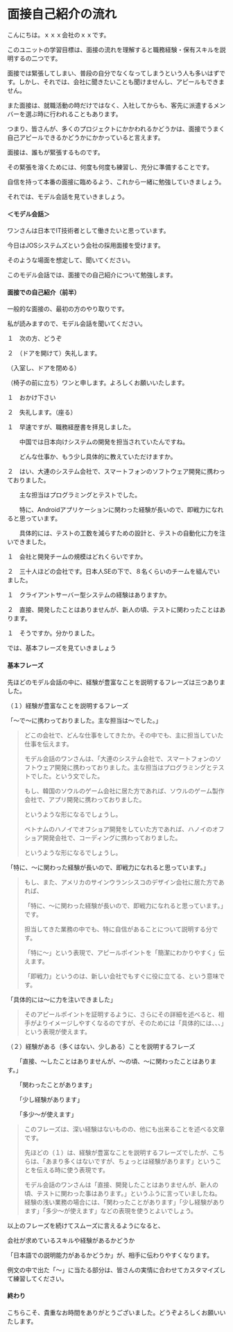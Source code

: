 # 面接自己紹介の流れ

こんにちは。ｘｘｘ会社のｘｘです。

このユニットの学習目標は、面接の流れを理解すると職務経験・保有スキルを説明するの二つです。

面接では緊張してしまい、普段の自分でなくなってしまうという人も多いはずです。しかし、それでは、会社に聞きたいことも聞けませんし、アピールもできません。

また面接は、就職活動の時だけではなく、入社してからも、客先に派遣するメンバーを選ぶ時に行われることもあります。

つまり、皆さんが、多くのプロジェクトにかかわれるかどうかは、面接でうまく自己アピールできるかどうかにかかっていると言えます。

面接は、誰もが緊張するものです。

その緊張を溶くためには、何度も何度も練習し、充分に準備することです。

自信を持って本番の面接に臨めるよう、これから一緒に勉強していきましょう。

それでは、モデル会話を見ていきましょう。

#### ＜モデル会話＞

ワンさんは日本でIT技術者として働きたいと思っています。

今日はJOSシステムズという会社の採用面接を受けます。

そのような場面を想定して、聞いてください。

このモデル会話では、面接での自己紹介について勉強します。

#### 面接での自己紹介（前半）

一般的な面接の、最初の方のやり取りです。

私が読みますので、モデル会話を聞いてください。

１　次の方、どうぞ

２　（ドアを開けて）失礼します。

（入室し、ドアを閉める）

（椅子の前に立ち）ワンと申します。よろしくお願いいたします。

１　おかけ下さい

２　失礼します。（座る）

１　早速ですが、職務経歴書を拝見しました。

　　中国では日本向けシステムの開発を担当されていたんですね。

　　どんな仕事か、もう少し具体的に教えていただけますか。

２　はい、大連のシステム会社で、スマートフォンのソフトウェア開発に携わっておりました。

　　主な担当はプログラミングとテストでした。

　　特に、Androidアプリケーションに関わった経験が長いので、即戦力になれると思っています。

　　具体的には、テストの工数を減らすための設計と、テストの自動化に力を注いできました。

１　会社と開発チームの規模はどれくらいですか。

２　三十人ほどの会社です。日本人SEの下で、８名くらいのチームを組んでいました。

１　クライアントサーバー型システムの経験はありますか。

２　直接、開発したことはありませんが、新人の頃、テストに関わったことはあります。

１　そうですか。分かりました。

では、基本フレーズを見ていきましょう

#### 基本フレーズ

先ほどのモデル会話の中に、経験が豊富なことを説明するフレーズは三つありました。

（１）経験が豊富なことを説明するフレーズ

「～で～に携わっておりました。主な担当は～でした。」

> どこの会社で、どんな仕事をしてきたか。その中でも、主に担当していた仕事を伝えます。
>
> モデル会話のワンさんは、「大連のシステム会社で、スマートフォンのソフトウェア開発に携わっておりました。主な担当はプログラミングとテストでした。という文でした。
>
> もし、韓国のソウルのゲーム会社に居た方であれば、ソウルのゲーム製作会社で、アプリ開発に携わっておりました。
>
> というような形になるでしょうし。
>
> ベトナムのハノイでオフショア開発をしていた方であれば、ハノイのオフショア開発会社で、コーディングに携わっておりました。
>
> というような形になるでしょうし。

「特に、～に関わった経験が長いので、即戦力になれると思っています。」

> もし、また、アメリカのサインウランシスコのデザイン会社に居た方であれば、
>
> 「特に、～に関わった経験が長いので、即戦力になれると思っています。」です。
>
> 担当してきた業務の中でも、特に自信があることについて説明する分です。
>
> 「特に～」という表現で、アピールポイントを「簡潔にわかりやすく」伝えます。
>
> 「即戦力」というのは、新しい会社でもすぐに役に立てる、という意味です。

「具体的には～に力を注いできました」

> そのアピールポイントを証明するように、さらにその詳細を述べると、相手がよりイメージしやすくなるのですが、そのためには「具体的には、、、」という表現が使えます。

（２）経験がある（多くはない、少しある）ことを説明するフレーズ

　　「直接、～したことはありませんが、～の頃、～に関わったことはあります。」

　　「関わったことがあります」

　　「少し経験があります」

　　「多少～が使えます」

> このフレーズは、深い経験はないものの、他にも出来ることを述べる文章です。
>
> 先ほどの（１）は、経験が豊富なことを説明するフレーズでしたが、こちらは、「あまり多くはないですが、ちょっとは経験があります」ということを伝える時に使う表現です。
>
> モデル会話のワンさんは「直接、開発したことはありませんが、新人の頃、テストに関わった事はあります。」というふうに言っていましたね。経験の浅い業務の場合には、「関わったことがあります」「少し経験があります」「多少～が使えます」などの表現を使うとよいでしょう。

以上のフレーズを続けてスムーズに言えるようになると、

会社が求めているスキルや経験があるかどうか

「日本語での説明能力があるかどうか」が、相手に伝わりやすくなります。

例文の中で出た「～」に当たる部分は、皆さんの実情に合わせてカスタマイズして練習してください。

#### 終わり

こちらこそ、貴重なお時間をありがとうございました。どうぞよろしくお願いいたします。